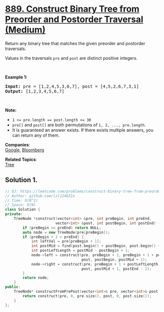 # [889. Construct Binary Tree from Preorder and Postorder Traversal (Medium)](https://leetcode.com/problems/construct-binary-tree-from-preorder-and-postorder-traversal/)

<p>Return any binary tree that matches the given preorder and postorder traversals.</p>

<p>Values in the traversals&nbsp;<code>pre</code> and <code>post</code>&nbsp;are distinct&nbsp;positive integers.</p>

<p>&nbsp;</p>

<div>
<p><strong>Example 1:</strong></p>

<pre><strong>Input: </strong>pre = <span id="example-input-1-1">[1,2,4,5,3,6,7]</span>, post = <span id="example-input-1-2">[4,5,2,6,7,3,1]</span>
<strong>Output: </strong><span id="example-output-1">[1,2,3,4,5,6,7]</span>
</pre>

<p>&nbsp;</p>

<p><strong><span>Note:</span></strong></p>

<ul>
	<li><code>1 &lt;= pre.length == post.length &lt;= 30</code></li>
	<li><code>pre[]</code> and <code>post[]</code>&nbsp;are both permutations of <code>1, 2, ..., pre.length</code>.</li>
	<li>It is guaranteed an answer exists. If there exists multiple answers, you can return any of them.</li>
</ul>
</div>


**Companies**:  
[Google](https://leetcode.com/company/google), [Bloomberg](https://leetcode.com/company/bloomberg)

**Related Topics**:  
[Tree](https://leetcode.com/tag/tree/)

## Solution 1.

```cpp
// OJ: https://leetcode.com/problems/construct-binary-tree-from-preorder-and-postorder-traversal/
// Author: github.com/lzl124631x
// Time: O(N^2)
// Space: O(N)
class Solution {
private:
    TreeNode *construct(vector<int> &pre, int preBegin, int preEnd,
                       vector<int> &post, int postBegin, int postEnd) {
        if (preBegin >= preEnd) return NULL;
        auto node = new TreeNode(pre[preBegin]);
        if (preBegin + 1 < preEnd) {
            int leftVal = pre[preBegin + 1];
            int postMid = find(post.begin() + postBegin, post.begin() + postEnd - 1, leftVal) - post.begin();
            int postLeftLength = postMid - postBegin + 1;
            node->left = construct(pre, preBegin + 1, preBegin + 1 + postLeftLength,
                                   post, postBegin, postMid + 1);
            node->right = construct(pre, preBegin + 1 + postLeftLength, preEnd,
                                   post, postMid + 1, postEnd - 1);
        }
        return node;
    }
public:
    TreeNode* constructFromPrePost(vector<int>& pre, vector<int>& post) {
        return construct(pre, 0, pre.size(), post, 0, post.size());
    }
};
```